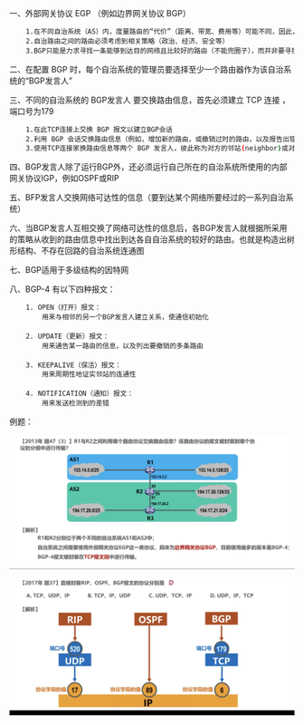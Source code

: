 一、外部网关协议 EGP （例如边界网关协议 BGP）
```bash
	1.在不同自治系统（AS）内，度量路由的“代价”（距离、带宽、费用等）可能不同，因此，对于自治系统之间的路由选择，使用“代价”作为度量来寻找最佳路由是不行的
	2.自治路由之间的路由必须考虑到相关策略（政治、经济、安全等）
	3.BGP只能是力求寻找一条能够到达目的网络且比较好的路由（不能兜圈子），而并非要寻找一条最佳路由
```

二、在配置 BGP 时，每个自治系统的管理员要选择至少一个路由器作为该自治系统的“BGP发言人”

三、不同的自治系统的 BGP发言人 要交换路由信息，首先必须建立 TCP 连接 ，端口号为179
```bash
	1.在此TCP连接上交换 BGP 报文以建立BGP会话
	2.利用 BGP 会话交换路由信息（例如，增加新的路由，或撤销过时的路由，以及报告出错的情况等）
	3.使用TCP连接家换路由信息等两个 BGP 发言人，彼此称为对方的邻站(neighbor)或对等站(peer)
```

四、BGP发言人除了运行BGP外，还必须运行自己所在的自治系统所使用的内部网关协议IGP，例如OSPF或RIP

五、BFP发言人交换网络可达性的信息（要到达某个网络所要经过的一系列自治系统）

六、当BGP发言人互相交换了网络可达性的信息后，各BGP发言人就根据所采用的策略从收到的路由信息中找出到达各自自治系统的较好的路由。也就是构造出树形结构、不存在回路的自治系统连通图

七、BGP适用于多级结构的因特网

八、BGP-4 有以下四种报文：
```bash
	1. OPEN（打开）报文：
		用来与相邻的另一个BGP发言人建立关系，使通信初始化
		
	2. UPDATE（更新）报文：
		用来通告某一路由的信息，以及列出要撤销的多条路由 
		
	3. KEEPALIVE（保活）报文：
		用来周期性地证实邻站的连通性
		
	4. NOTIFICATION（通知）报文：
		用来发送检测到的差错
```


例题：

![截屏2024-11-16 01.17.07.png](pic/截屏2024-11-16%2001.17.07.png)


![截屏2024-11-16 01.17.25.png](pic/截屏2024-11-16%2001.17.25.png)